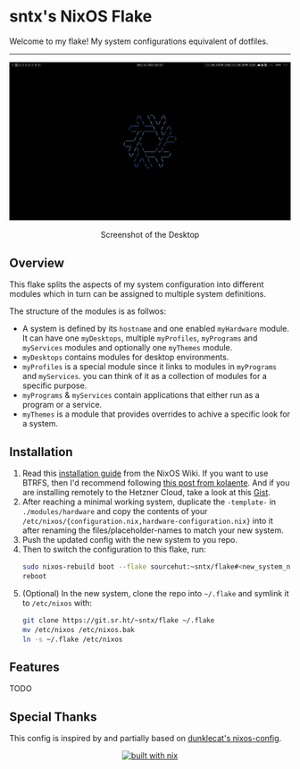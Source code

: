# sntx's NixOS Flake

<!-- intro -->

Welcome to my flake!
My system configurations equivalent of dotfiles.

---

<!-- screenshots -->

![Desktop](./.screenshots/01.png)
<p style="text-align: center;">
Screenshot of the Desktop
</p>

## Overview

This flake splits the aspects of my system configuration into different modules
which in turn can be assigned to multiple system definitions.

The structure of the modules is as follwos:

* A system is defined by its `hostname` and one enabled `myHardware` module.
It can have one `myDesktops`, multiple `myProfiles`, `myPrograms` and
`myServices` modules and optionally one `myThemes` module.
* `myDesktops` contains modules for desktop environments.
* `myProfiles` is a special module since it links to modules in `myPrograms` and
`myServices`. you can think of it as a collection of modules for a specific purpose.
* `myPrograms` & `myServices` contain applications that either run as a program
or a service.
* `myThemes` is a module that provides overrides to achive a specific look for a
system.

## Installation

1. Read this [installation guide](https://nixos.wiki/wiki/NixOS_Installation_Guide)
from the NixOS Wiki. If you want to use BTRFS, then I'd recommend following
[this post from kolaente](https://blog.kolaente.de/2021/11/installing-nixos-with-encrypted-btrfs-root-device-and-home-manager-from-start-to-finish/).
And if you are installing remotely to the Hetzner Cloud, take a look at this
[Gist](https://gist.github.com/cyber-murmel/8b726b45047907a842a9dc9db2618b0a).
1. After reaching a minimal working system, duplicate the `-template-` in
`./modules/hardware` and copy the contents of your
`/etc/nixos/{configuration.nix,hardware-configuration.nix}` into it after
renaming the files/placeholder-names to match your new system.
1. Push the updated config with the new system to you repo.
1. Then to switch the configuration to this flake, run:
    ```sh
    sudo nixos-rebuild boot --flake sourcehut:~sntx/flake#<new_system_name>
    reboot
    ```
1. (Optional) In the new system, clone the repo into `~/.flake` and symlink it
to `/etc/nixos` with:
    ```sh
    git clone https://git.sr.ht/~sntx/flake ~/.flake
    mv /etc/nixos /etc/nixos.bak
    ln -s ~/.flake /etc/nixos
    ```

## Features

TODO

## Special Thanks

This config is inspired by and partially based on [dunklecat's nixos-config](https://git.sr.ht/~dunklecat/nixos-config).

<!-- badges -->

<p style="text-align: center;">
<a href="https://builtwithnix.org"><img src="https://builtwithnix.org/badge.svg" alt="built with nix"></a>
</p>
